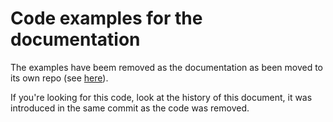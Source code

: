 # Code examples for the documentation

The examples have beem removed as the documentation as been moved to its own repo (see [here](../README.md)).

If you're looking for this code, look at the history of this document, it was introduced in the same commit as the code was removed.